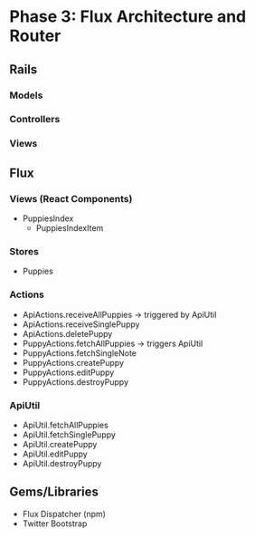 # Phase 3: Flux Architecture and Router

## Rails
### Models

### Controllers

### Views

## Flux
### Views (React Components)
* PuppiesIndex
  - PuppiesIndexItem

### Stores
* Puppies

### Actions
* ApiActions.receiveAllPuppies -> triggered by ApiUtil
* ApiActions.receiveSinglePuppy
* ApiActions.deletePuppy
* PuppyActions.fetchAllPuppies -> triggers ApiUtil
* PuppyActions.fetchSingleNote
* PuppyActions.createPuppy
* PuppyActions.editPuppy
* PuppyActions.destroyPuppy

### ApiUtil
* ApiUtil.fetchAllPuppies
* ApiUtil.fetchSinglePuppy
* ApiUtil.createPuppy
* ApiUtil.editPuppy
* ApiUtil.destroyPuppy

## Gems/Libraries
* Flux Dispatcher (npm)
* Twitter Bootstrap
